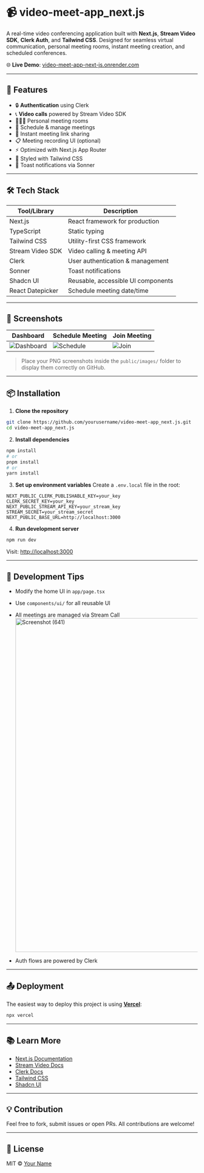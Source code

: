 # 📹 video-meet-app\_next.js

A real-time video conferencing application built with **Next.js**, **Stream Video SDK**, **Clerk Auth**, and **Tailwind CSS**. Designed for seamless virtual communication, personal meeting rooms, instant meeting creation, and scheduled conferences.

🌐 **Live Demo**: [video-meet-app-next-js.onrender.com](https://video-meet-app-next-js.onrender.com)

---

## 🚀 Features

* 🔒 **Authentication** using Clerk
* 📞 **Video calls** powered by Stream Video SDK
* 🧑‍🤝‍🧑 Personal meeting rooms
* 📅 Schedule & manage meetings
* 🔗 Instant meeting link sharing
* 📋 Meeting recording UI (optional)
* ⚡ Optimized with Next.js App Router
* 💅 Styled with Tailwind CSS
* 🍞 Toast notifications via Sonner

---

## 🛠️ Tech Stack

| Tool/Library     | Description                        |
| ---------------- | ---------------------------------- |
| Next.js          | React framework for production     |
| TypeScript       | Static typing                      |
| Tailwind CSS     | Utility-first CSS framework        |
| Stream Video SDK | Video calling & meeting API        |
| Clerk            | User authentication & management   |
| Sonner           | Toast notifications                |
| Shadcn UI        | Reusable, accessible UI components |
| React Datepicker | Schedule meeting date/time         |

---

## 📸 Screenshots

| Dashboard                                   | Schedule Meeting                          | Join Meeting                      |
| ------------------------------------------- | ----------------------------------------- | --------------------------------- |
| ![Dashboard](./public/images/dashboard.png) | ![Schedule](./public/images/schedule.png) | ![Join](./public/images/join.png) |

> Place your PNG screenshots inside the `public/images/` folder to display them correctly on GitHub.

---

## 📦 Installation

1. **Clone the repository**

```bash
git clone https://github.com/yourusername/video-meet-app_next.js.git
cd video-meet-app_next.js
```

2. **Install dependencies**

```bash
npm install
# or
pnpm install
# or
yarn install
```

3. **Set up environment variables**
   Create a `.env.local` file in the root:

```env
NEXT_PUBLIC_CLERK_PUBLISHABLE_KEY=your_key
CLERK_SECRET_KEY=your_key
NEXT_PUBLIC_STREAM_API_KEY=your_stream_key
STREAM_SECRET=your_stream_secret
NEXT_PUBLIC_BASE_URL=http://localhost:3000
```

4. **Run development server**

```bash
npm run dev
```

Visit: [http://localhost:3000](http://localhost:3000)

---

## 🧪 Development Tips

* Modify the home UI in `app/page.tsx`
* Use `components/ui/` for all reusable UI
* All meetings are managed via Stream Call<img width="1901" height="876" alt="Screenshot (641)" src="https://github.com/user-attachments/assets/70b6f816-ae22-4df1-9aa6-e414de47950e" />

* Auth flows are powered by Clerk

---

## 📤 Deployment

The easiest way to deploy this project is using **[Vercel](https://vercel.com/)**:

```bash
npx vercel
```


---

## 📚 Learn More

* [Next.js Documentation](https://nextjs.org/docs)
* [Stream Video Docs](https://getstream.io/video/docs/)
* [Clerk Docs](https://clerk.dev/docs)
* [Tailwind CSS](https://tailwindcss.com/docs)
* [Shadcn UI](https://ui.shadcn.dev)

---

## 💡 Contribution

Feel free to fork, submit issues or open PRs. All contributions are welcome!

---

## 🧾 License

MIT © [Your Name](https://github.com/yourusername)
